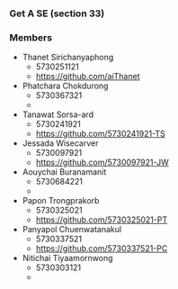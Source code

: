 ### Get A SE (section 33)

### Members
* Thanet Sirichanyaphong 
    * 5730251121
    * https://github.com/aiThanet
* Phatchara Chokdurong 
    * 5730367321
    *
* Tanawat Sorsa-ard 
    * 5730241921
    * https://github.com/5730241921-TS
* Jessada Wisecarver
    * 5730097921
    * https://github.com/5730097921-JW
* Aouychai Buranamanit
    * 5730684221
    *
* Papon Trongprakorb
    * 5730325021
    * https://github.com/5730325021-PT
* Panyapol Chuenwatanakul
    * 5730337521
    * https://github.com/5730337521-PC
* Nitichai Tiyaamornwong 
    * 5730303121
    *
